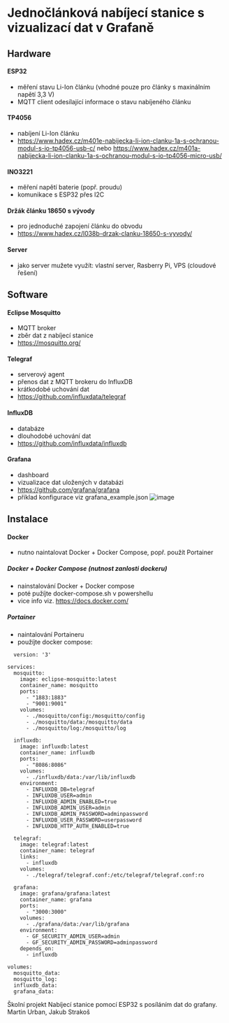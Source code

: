 # Jednočlánková nabíjecí stanice s vizualizací dat v Grafaně

## Hardware
#### ESP32
- měření stavu Li-Ion článku (vhodné pouze pro články s maxinálním napětí 3,3 V)
- MQTT client odesílající informace o stavu nabíjeného článku

#### TP4056
- nabíjení Li-Ion článku
- https://www.hadex.cz/m401e-nabijecka-li-ion-clanku-1a-s-ochranou-modul-s-io-tp4056-usb-c/ nebo https://www.hadex.cz/m401a-nabijecka-li-ion-clanku-1a-s-ochranou-modul-s-io-tp4056-micro-usb/

#### INO3221
- měření napětí baterie (popř. proudu)
- komunikace s ESP32 přes I2C

#### Držák článku 18650 s vývody
- pro jednoduché zapojení článku do obvodu
- https://www.hadex.cz/l038b-drzak-clanku-18650-s-vyvody/

#### Server
- jako server mužete využít:  vlastní server, Rasberry Pi, VPS (cloudové řešení)

## Software

#### Eclipse Mosquitto
- MQTT broker
- zběr dat z nabíjecí stanice
- https://mosquitto.org/

#### Telegraf
- serverový agent
- přenos dat z MQTT brokeru do InfluxDB
- krátkodobé uchování dat
- https://github.com/influxdata/telegraf

#### InfluxDB
- databáze
- dlouhodobé uchování dat
- https://github.com/influxdata/influxdb

#### Grafana
- dashboard
- vizualizace dat uložených v databázi
- https://github.com/grafana/grafana
- příklad konfigurace viz grafana_example.json
 ![image](https://github.com/JacobTh3Gam3r/school-project/assets/163784417/6860c032-a69f-4e4a-9a6c-5958000f85e2)


## Instalace

#### Docker
- nutno naintalovat Docker + Docker Compose, popř. použít Portainer
##### Docker + Docker Compose (nutnost zanlosti dockeru)
- nainstalování Docker + Docker compose
- poté pužíjte docker-compose.sh v powershellu
- vice info viz. https://docs.docker.com/

##### Portainer
- naintalování Portaineru
- použíjte docker compose:
```
  version: '3'

services:
  mosquitto:
    image: eclipse-mosquitto:latest
    container_name: mosquitto
    ports:
      - "1883:1883"
      - "9001:9001"
    volumes:
      - ./mosquitto/config:/mosquitto/config
      - ./mosquitto/data:/mosquitto/data
      - ./mosquitto/log:/mosquitto/log

  influxdb:
    image: influxdb:latest
    container_name: influxdb
    ports:
      - "8086:8086"
    volumes:
      - ./influxdb/data:/var/lib/influxdb
    environment:
      - INFLUXDB_DB=telegraf
      - INFLUXDB_USER=admin
      - INFLUXDB_ADMIN_ENABLED=true
      - INFLUXDB_ADMIN_USER=admin
      - INFLUXDB_ADMIN_PASSWORD=adminpassword
      - INFLUXDB_USER_PASSWORD=userpassword
      - INFLUXDB_HTTP_AUTH_ENABLED=true

  telegraf:
    image: telegraf:latest
    container_name: telegraf
    links:
      - influxdb
    volumes:
      - ./telegraf/telegraf.conf:/etc/telegraf/telegraf.conf:ro

  grafana:
    image: grafana/grafana:latest
    container_name: grafana
    ports:
      - "3000:3000"
    volumes:
      - ./grafana/data:/var/lib/grafana
    environment:
      - GF_SECURITY_ADMIN_USER=admin
      - GF_SECURITY_ADMIN_PASSWORD=adminpassword
    depends_on:
      - influxdb

volumes:
  mosquitto_data:
  mosquitto_log:
  influxdb_data:
  grafana_data:
```

Školní projekt
Nabíjecí  stanice pomocí ESP32 s posíláním dat do grafany.
Martin Urban, Jakub Strakoš
